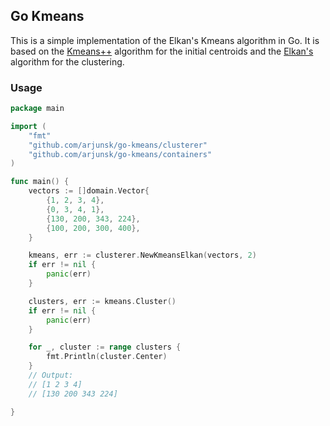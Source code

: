 ## Go Kmeans

This is a simple implementation of the Elkan's Kmeans algorithm in Go. It is based on
the [Kmeans++](https://en.wikipedia.org/wiki/K-means%2B%2B) algorithm for the initial centroids
and the [Elkan's](https://cdn.aaai.org/ICML/2003/ICML03-022.pdf) algorithm for the clustering.

### Usage

```go
package main

import (
	"fmt"
	"github.com/arjunsk/go-kmeans/clusterer"
	"github.com/arjunsk/go-kmeans/containers"
)

func main() {
	vectors := []domain.Vector{
		{1, 2, 3, 4},
		{0, 3, 4, 1},
		{130, 200, 343, 224},
		{100, 200, 300, 400},
	}

	kmeans, err := clusterer.NewKmeansElkan(vectors, 2)
	if err != nil {
		panic(err)
	}

	clusters, err := kmeans.Cluster()
	if err != nil {
		panic(err)
	}

	for _, cluster := range clusters {
		fmt.Println(cluster.Center)
	}
	// Output:
	// [1 2 3 4]
	// [130 200 343 224]

}

```